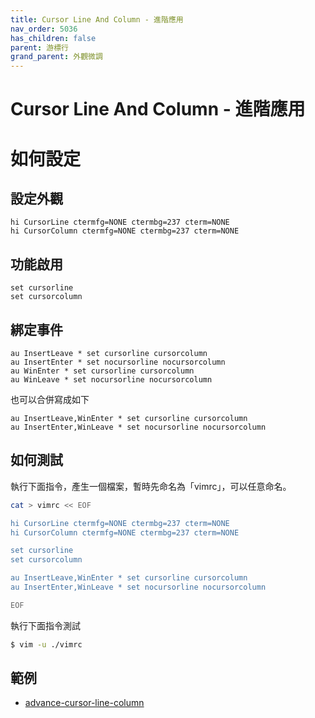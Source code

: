 ```yaml
---
title: Cursor Line And Column - 進階應用
nav_order: 5036
has_children: false
parent: 游標行
grand_parent: 外觀微調
---
```


# Cursor Line And Column - 進階應用


# 如何設定

## 設定外觀


``` vim
hi CursorLine ctermfg=NONE ctermbg=237 cterm=NONE
hi CursorColumn ctermfg=NONE ctermbg=237 cterm=NONE
```

## 功能啟用


``` vim
set cursorline
set cursorcolumn
```

## 綁定事件


``` vim
au InsertLeave * set cursorline cursorcolumn
au InsertEnter * set nocursorline nocursorcolumn
au WinEnter * set cursorline cursorcolumn
au WinLeave * set nocursorline nocursorcolumn
```

也可以合併寫成如下

``` vim
au InsertLeave,WinEnter * set cursorline cursorcolumn
au InsertEnter,WinLeave * set nocursorline nocursorcolumn
```

## 如何測試


執行下面指令，產生一個檔案，暫時先命名為「vimrc」，可以任意命名。

``` sh
cat > vimrc << EOF

hi CursorLine ctermfg=NONE ctermbg=237 cterm=NONE
hi CursorColumn ctermfg=NONE ctermbg=237 cterm=NONE

set cursorline
set cursorcolumn

au InsertLeave,WinEnter * set cursorline cursorcolumn
au InsertEnter,WinLeave * set nocursorline nocursorcolumn

EOF

```

執行下面指令測試


``` sh
$ vim -u ./vimrc
```


## 範例

* [advance-cursor-line-column](https://github.com/samwhelp/note-about-vim/tree/gh-pages/_demo/adjustment/view/cursor-line/advance-cursor-line-column)
